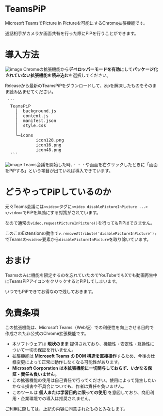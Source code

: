 # TeamsPiP
Microsoft TeamsでPicture in Pictureを可能にするChrome拡張機能です。

通話相手がカメラか画面共有を行った際にPiPを行うことができます。


# 導入方法
![image](https://github.com/user-attachments/assets/01d1be25-e68d-4db8-8726-9344eb6665d1)
Chromeの拡張機能から**デベロッパーモードを有効**にして**パッケージ化されていない拡張機能を読み込む**を選択してください。

Releaseから最新のTeamsPiPをダウンロードして、zipを解凍したものをそのまま読み込ませてください。

<pre lang="markdown"> ``` 
  TeamsPiP
    │  background.js
    │  content.js
    │  manifest.json
    │  style.css
    │
    └─icons
            icon128.png
            icon16.png
            icon48.png 
  ``` </pre>

![image](https://github.com/user-attachments/assets/fb96eeb3-73d5-49c0-a8a4-53c9ec4b6f36)
Teams会議を開始した時、・・・や画面を右クリックしたときに「画面をPiPする」という項目が出ていれば導入できています。


# どうやってPiPしているのか
元々Teams会議には`<video>`タグに`<video disablePictureInPicture ...></video>`でPiPを無効にする対策がされています。

なので通常の`video.requestPictureInPicture()`を行ってもPiPはできません。

このこのExtensionの動作で`v.removeAttribute('disablePictureInPicture');`でTeamsの`<video>`要素から`disablePictureInPicture`を取り除いています。


# おまけ
Teamsのみに機能を限定するのを忘れていたのでYouTubeでもXでも動画再生中にTeamsPiPアイコンをクリックするとPiPしてしまいます。

いつでもPiPできてお得なので残しておきます。


# 免責条項
この拡張機能は、Microsoft Teams（Web版）での利便性を向上させる目的で作成された非公式のChrome拡張機能です。

- 本ソフトウェアは **現状のまま** 提供されており、機能性・安定性・互換性について一切の保証を行いません。
- 拡張機能は **Microsoft Teams の DOM 構造を直接操作**するため、今後の仕様変更によって正常に動作しなくなる可能性があります。
- **Microsoft Corporation は本拡張機能に一切関与しておらず、いかなる保証・責任も負いません。**
- この拡張機能の使用は自己責任で行ってください。使用によって発生したいかなる損害や不具合についても、作者は責任を負いません。
- このツールは **個人または学習目的に限っての使用** を意図しており、商用利用・企業環境での導入は推奨されません。

ご利用に際しては、上記の内容に同意されたものとみなします。

